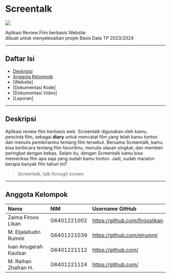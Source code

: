 # Screentalk
![](https://github.com/firooslikan/Screentalk/blob/main/screentalk(withouth%20bg)%20smaller.png)

Aplikasi Review Film berbasis Website <br>
dibuat untuk menyelesaikan projek Basis Data TP 2023/2024

---

## Daftar Isi
- [Deskripsi](#deskripsi)
- [Anggota Kelompok](#anggota-kelompok)
- [Website]
- [Dokumentasi Kode]
- [Dokumentasi Video]
- [Laporan]

---

## Deskripsi

Aplikasi review film berbasis web. Screentalk digunakan oleh kamu, pencinta film, sebagai <b>diary</b> untuk mencatat film yang telah kamu tonton dan menulis pemikiranmu tentang film tersebut. Bersama Screentalk, kamu bisa berbicara tentang film favoritmu, menulis ulasan singkat, dan memberi peringkat dengan bebas. Selain itu, dengan Screentalk kamu bisa memeriksa film apa saja yang sudah kamu tonton. Jadi, sudah maraton berapa banyak film tahun ini?

> Screentalk, talk through screen.

---

## Anggota Kelompok

| Nama                  | NIM           | Username GitHub                   |
| :-------------------- | :------------ | :-------------------------------- |
| Zaima Firoos Likan    | G6401221002   | https://github.com/firooslikan    |
| M. Eljalalludin Rummi | G6401221039   | https://github.com/elrummi        |
| Ivan Anugerah Kautsar | G6401221112   | https://github.com/   |
| M. Raihan Zhafran H.  | G6401221124   | https://github.com/      |
